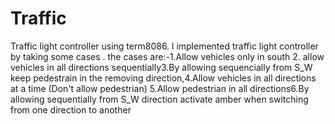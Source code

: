 # Traffic
Traffic light controller using term8086. l implemented traffic light controller by taking some cases . the cases are:-1.Allow vehicles only in south 2. allow vehicles in all directions sequentially3.By allowing sequencially from S_W keep pedestrain in the removing direction,4.Allow vehicles in all directions at a time (Don't allow pedestrian) 5.Allow pedestrian in all directions6.By allowing sequentially from S_W direction activate amber when switching from one direction to another
